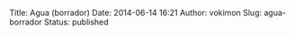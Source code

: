 Title: Agua (borrador)
Date: 2014-06-14 16:21
Author: vokimon
Slug: agua-borrador
Status: published


